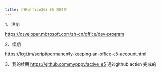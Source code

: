```yaml
---
title: 注册office365 E5 和续期
---
```






1、注册

https://developer.microsoft.com/zh-cn/office/dev-program

2、续期

https://logi.im/script/permanently-keeping-an-office-e5-account.html

3、我的续期 
https://github.com/mypppv/active_e5
通过github action 完成的 



